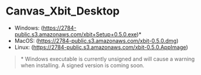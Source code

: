 # Canvas_Xbit_Desktop
- Windows: (https://2784-public.s3.amazonaws.com/xbit+Setup+0.5.0.exe)*
- MacOS: (https://2784-public.s3.amazonaws.com/xbit-0.5.0.dmg)
- Linux: (https://2784-public.s3.amazonaws.com/xbit-0.5.0.AppImage)

> \* Windows executable is currently unsigned and will cause a warning when installing. A signed version is coming soon.

